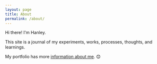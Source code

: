 ```yaml
---
layout: page
title: About
permalink: /about/
---
```


Hi there! I'm Hanley. 

This site is a journal of my experiments, works, processes, thoughts, and learnings. 

My portfolio has more [information about me](http://www.hanleyweng.com/about/). &#x1f60a;
